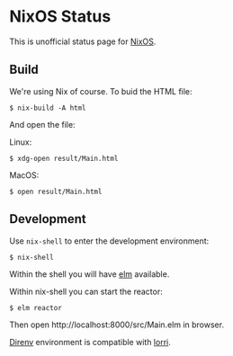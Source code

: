 # NixOS Status

This is unofficial status page for [NixOS](https://nixos.org).

## Build

We're using Nix of course. To buid the HTML file:

```
$ nix-build -A html
```

And open the file:

Linux:

```
$ xdg-open result/Main.html
```

MacOS:

```
$ open result/Main.html
```

## Development

Use `nix-shell` to enter the development environment:

```
$ nix-shell
```

Within the shell you will have [elm](https://elm-lang.org) available.

Within nix-shell you can start the reactor:

```
$ elm reactor
```

Then open http://localhost:8000/src/Main.elm in browser.

[Direnv](https://github.com/direnv/direnv) environment is compatible with [lorri](https://github.com/target/lorri).
